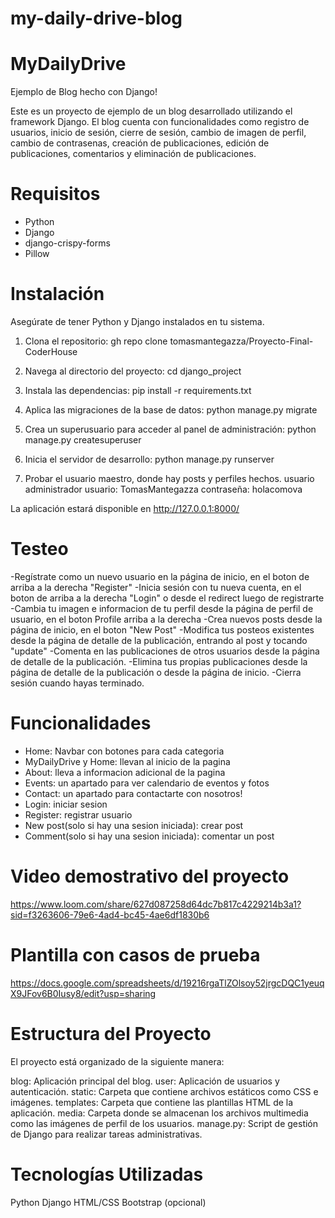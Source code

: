 # my-daily-drive-blog

# MyDailyDrive
Ejemplo de Blog hecho con Django!

Este es un proyecto de ejemplo de un blog desarrollado utilizando el framework Django. El blog cuenta con funcionalidades como registro de usuarios, inicio de sesión, cierre de sesión, cambio de imagen de perfil, cambio de contrasenas, creación de publicaciones, edición de publicaciones, comentarios y eliminación de publicaciones.



# Requisitos
- Python
- Django
- django-crispy-forms
- Pillow


  
# Instalación
Asegúrate de tener Python y Django instalados en tu sistema. 
1. Clona el repositorio:
  gh repo clone tomasmantegazza/Proyecto-Final-CoderHouse

2. Navega al directorio del proyecto:
  cd django_project

3. Instala las dependencias:
   pip install -r requirements.txt

4. Aplica las migraciones de la base de datos:
   python manage.py migrate

5. Crea un superusuario para acceder al panel de administración:
   python manage.py createsuperuser

6. Inicia el servidor de desarrollo:
   python manage.py runserver

7. Probar el usuario maestro, donde hay posts y perfiles hechos.
usuario administrador
usuario: TomasMantegazza
contraseña: holacomova

La aplicación estará disponible en http://127.0.0.1:8000/



# Testeo
-Regístrate como un nuevo usuario en la página de inicio, en el boton de arriba a la derecha "Register"
-Inicia sesión con tu nueva cuenta, en el boton de arriba a la derecha "Login" o desde el redirect luego de registrarte
-Cambia tu imagen e informacion de tu perfil desde la página de perfil de usuario, en el boton Profile arriba a la derecha
-Crea nuevos posts desde la página de inicio, en el boton "New Post"
-Modifica tus posteos existentes desde la página de detalle de la publicación, entrando al post y tocando "update"
-Comenta en las publicaciones de otros usuarios desde la página de detalle de la publicación.
-Elimina tus propias publicaciones desde la página de detalle de la publicación o desde la página de inicio.
-Cierra sesión cuando hayas terminado.


# Funcionalidades
  - Home: Navbar con botones para cada categoria
  - MyDailyDrive y Home: llevan al inicio de la pagina
  - About: lleva a informacion adicional de la pagina
  - Events: un apartado para ver calendario de eventos y fotos
  - Contact: un apartado para contactarte con nosotros!
  - Login: iniciar sesion
  - Register: registrar usuario
  - New post(solo si hay una sesion iniciada): crear post
  - Comment(solo si hay una sesion iniciada): comentar un post

# Video demostrativo del proyecto
https://www.loom.com/share/627d087258d64dc7b817c4229214b3a1?sid=f3263606-79e6-4ad4-bc45-4ae6df1830b6

# Plantilla con casos de prueba
https://docs.google.com/spreadsheets/d/19216rgaTlZOlsoy52jrgcDQC1yeuqX9JFov6B0Iusy8/edit?usp=sharing


# Estructura del Proyecto
El proyecto está organizado de la siguiente manera:

blog: Aplicación principal del blog.
user: Aplicación de usuarios y autenticación.
static: Carpeta que contiene archivos estáticos como CSS e imágenes.
templates: Carpeta que contiene las plantillas HTML de la aplicación.
media: Carpeta donde se almacenan los archivos multimedia como las imágenes de perfil de los usuarios.
manage.py: Script de gestión de Django para realizar tareas administrativas.

# Tecnologías Utilizadas
Python
Django
HTML/CSS
Bootstrap (opcional)
